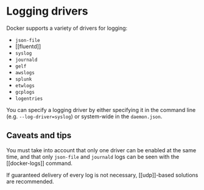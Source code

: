 # Logging drivers
Docker supports a variety of drivers for logging:
* `json-file`
* [[fluentd]]
* `syslog`
* `journald`
* `gelf`
* `awslogs`
* `splunk`
* `etwlogs`
* `gcplogs`
* `logentries`

You can specify a logging driver by either specifying it in the command line (e.g. `--log-driver=syslog`) or system-wide in the `daemon.json`.

## Caveats and tips
You must take into account that only one driver can be enabled at the same time, and that only `json-file` and `journald` logs can be seen with the [[docker-logs]] command.

If guaranteed delivery of every log is not necessary, [[udp]]-based solutions are recommended.

